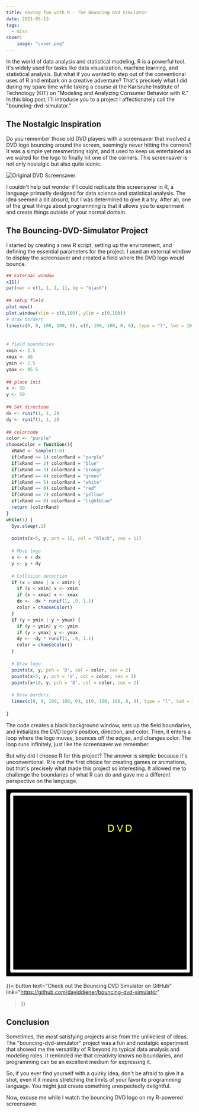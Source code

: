 ```yaml
---
title: Having fun with R - The Bouncing DVD Simulator
date: 2021-05-13
tags:
  - misc
cover:
    image: "cover.png"
---
```


In the world of data analysis and statistical modeling, R is a powerful tool. It's widely used for tasks like data visualization, machine learning, and statistical analysis. But what if you wanted to step out of the conventional uses of R and embark on a creative adventure? That's precisely what I did during my spare time while taking a course at the Karlsruhe Institute of Technology (KIT) on "Modeling and Analyzing Consumer Behavior with R." In this blog post, I'll introduce you to a project I affectionately call the "bouncing-dvd-simulator."

## The Nostalgic Inspiration

Do you remember those old DVD players with a screensaver that involved a DVD logo bouncing around the screen, seemingly never hitting the corners? It was a simple yet mesmerizing sight, and it used to keep us entertained as we waited for the logo to finally hit one of the corners. This screensaver is not only nostalgic but also quite iconic.

![Original DVD Screensaver](original_dvd_screensaver.gif)

I couldn't help but wonder if I could replicate this screensaver in R, a language primarily designed for data science and statistical analysis. The idea seemed a bit absurd, but I was determined to give it a try. After all, one of the great things about programming is that it allows you to experiment and create things outside of your normal domain.

## The Bouncing-DVD-Simulator Project

I started by creating a new R script, setting up the environment, and defining the essential parameters for the project. I used an external window to display the screensaver and created a field where the DVD logo would bounce.

```R
## External window
x11()
par(mar = c(1, 1, 1, 1), bg = "black")

## setup field
plot.new()
plot.window(xlim = c(0,100), ylim = c(0,100))
# draw borders
lines(c(0, 0, 100, 100, 0), c(0, 100, 100, 0, 0), type = "l", lwd = 10, col = "white")


# field boundaries
xmin <- 2.5
xmax <- 88
ymin <- 2.5
ymax <- 95.5

## place init
x <- 50
y <- 50

## Set direction
dx <- runif(1, 1, 2)
dy <- runif(1, 1, 2)

## colorcode
color <- "purple"
chooseColor = function(){
  xRand <- sample(1:8)
  if(xRand == 1) colorRand = "purple"
  if(xRand == 2) colorRand = "blue"
  if(xRand == 3) colorRand = "orange"
  if(xRand == 4) colorRand = "green"
  if(xRand == 5) colorRand = "white"
  if(xRand == 6) colorRand = "red"
  if(xRand == 7) colorRand = "yellow"
  if(xRand == 8) colorRand = "lightblue"
  return (colorRand)
}
while(1) {
  Sys.sleep(.1)
  
  points(x+5, y, pch = 15, col = "black", cex = 11)
  
  # Move logo
  x <- x + dx
  y <- y + dy
  
  # Collision detection
  if (x > xmax | x < xmin) {
    if (x < xmin) x <- xmin
    if (x > xmax) x <- xmax
    dx <- -dx * runif(1, .9, 1.1)
    color = chooseColor()
  }
  if (y < ymin | y > ymax) {
    if (y < ymin) y <- ymin
    if (y > ymax) y <- ymax
    dy <- -dy * runif(1, .9, 1.1)
    color = chooseColor()
  }
  
  # Draw logo
  points(x, y, pch = 'D', col = color, cex = 2)
  points(x+5, y, pch = 'V', col = color, cex = 2)
  points(x+10, y, pch = 'D', col = color, cex = 2)
  
  # Draw borders
  lines(c(0, 0, 100, 100, 0), c(0, 100, 100, 0, 0), type = "l", lwd = 10, col = "white")
  
}
```

The code creates a black background window, sets up the field boundaries, and initializes the DVD logo's position, direction, and color. Then, it enters a loop where the logo moves, bounces off the edges, and changes color. The loop runs infinitely, just like the screensaver we remember.

But why did I choose R for this project? The answer is simple: because it's unconventional. R is not the first choice for creating games or animations, but that's precisely what made this project so interesting. It allowed me to challenge the boundaries of what R can do and gave me a different perspective on the language.

![Bouncing DVD Simulator](bouncing_dvd_simulator.gif)

{{< button
text="Check out the Bouncing DVD Simulator on GitHub" 
link="https://github.com/daviddiener/bouncing-dvd-simulator" 
>}}


## Conclusion

Sometimes, the most satisfying projects arise from the unlikeliest of ideas. The "bouncing-dvd-simulator" project was a fun and nostalgic experiment that showed me the versatility of R beyond its typical data analysis and modeling roles. It reminded me that creativity knows no boundaries, and programming can be an excellent medium for expressing it.

So, if you ever find yourself with a quirky idea, don't be afraid to give it a shot, even if it means stretching the limits of your favorite programming language. You might just create something unexpectedly delightful.

Now, excuse me while I watch the bouncing DVD logo on my R-powered screensaver.